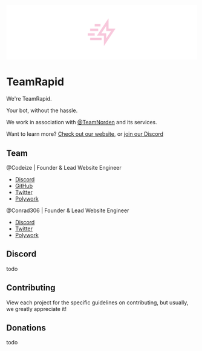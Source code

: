 ![TeamRapid Banner](assets/TeamRapidBanner.png)
# TeamRapid

We're TeamRapid.

Your bot, without the hassle.

We work in association with [@TeamNorden](https://github.com/TeamNorden) and its services.

Want to learn more? [Check out our website](https://norden.wtf), or [join our Discord](#discord)

## Team

@Codeize | Founder & Lead Website Engineer
- [Discord](https://discord.com/users/668423998777982997)
- [GitHub](https://github.com/Codeize)
- [Twitter](https://twitter.com/Codeize)
- [Polywork](https://poly.work/codeize)

@Conrad306 | Founder & Lead Website Engineer
- [Discord](https://discord.com/users/403668506287144981)
- [Twitter](https://twitter.com/Conrad306)
- [Polywork](https://www.polywork.com/conrad306)

## Discord
todo

## Contributing
View each project for the specific guidelines on contributing, but usually, we greatly appreciate it!

## Donations
todo
